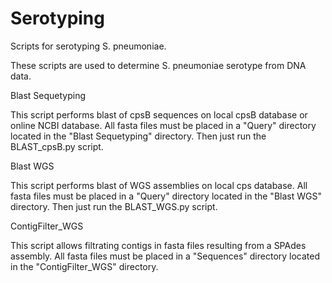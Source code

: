 # Serotyping
Scripts for serotyping S. pneumoniae.

These scripts are used to determine S. pneumoniae serotype from DNA data.

Blast Sequetyping

This script performs blast of cpsB sequences on local cpsB database or online NCBI database. All fasta files must be placed in a "Query" directory located in the "Blast Sequetyping" directory. Then just run the BLAST_cpsB.py script.

Blast WGS

This script performs blast of WGS assemblies on local cps database. All fasta files must be placed in a "Query" directory located in the "Blast WGS" directory. Then just run the BLAST_WGS.py script.

ContigFilter_WGS

This script allows filtrating contigs in fasta files resulting from a SPAdes assembly. All fasta files must be placed in a "Sequences" directory located in the "ContigFilter_WGS" directory.
